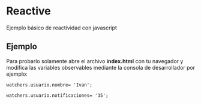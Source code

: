# Reactive
Ejemplo básico de reactividad con javascript





## Ejemplo

Para probarlo solamente abre el archivo **index.html** con tu navegador y modifica las variables observables mediante la consola de desarrollador por ejemplo:



`watchers.usuario.nombre= 'Ivan';`

`watchers.usuario.notificaciones= '35';`
